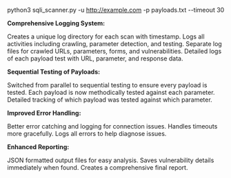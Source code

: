 python3 sqli_scanner.py -u http://example.com -p payloads.txt --timeout 30

**Comprehensive Logging System:**

Creates a unique log directory for each scan with timestamp.
Logs all activities including crawling, parameter detection, and testing.
Separate log files for crawled URLs, parameters, forms, and vulnerabilities.
Detailed logs of each payload test with URL, parameter, and response data.

**Sequential Testing of Payloads:**

Switched from parallel to sequential testing to ensure every payload is tested.
Each payload is now methodically tested against each parameter.
Detailed tracking of which payload was tested against which parameter.

**Improved Error Handling:**

Better error catching and logging for connection issues.
Handles timeouts more gracefully.
Logs all errors to help diagnose issues.

**Enhanced Reporting:**

JSON formatted output files for easy analysis.
Saves vulnerability details immediately when found.
Creates a comprehensive final report.
